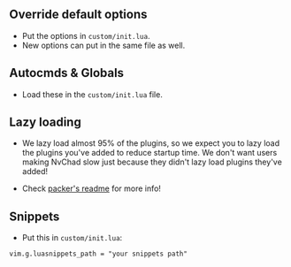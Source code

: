 ## Override default options

- Put the options in `custom/init.lua`.
- New options can put in the same file as well. 

## Autocmds & Globals

- Load these in the `custom/init.lua` file.

## Lazy loading

- We lazy load almost 95% of the plugins, so we expect you to lazy load the plugins you've added to reduce startup time. We don't want users making NvChad slow just because they didn't lazy load plugins they've added!

- Check [packer's readme](https://github.com/wbthomason/packer.nvim#specifying-plugins) for more info!

## Snippets 

- Put this in `custom/init.lua`:

`vim.g.luasnippets_path = "your snippets path"`
